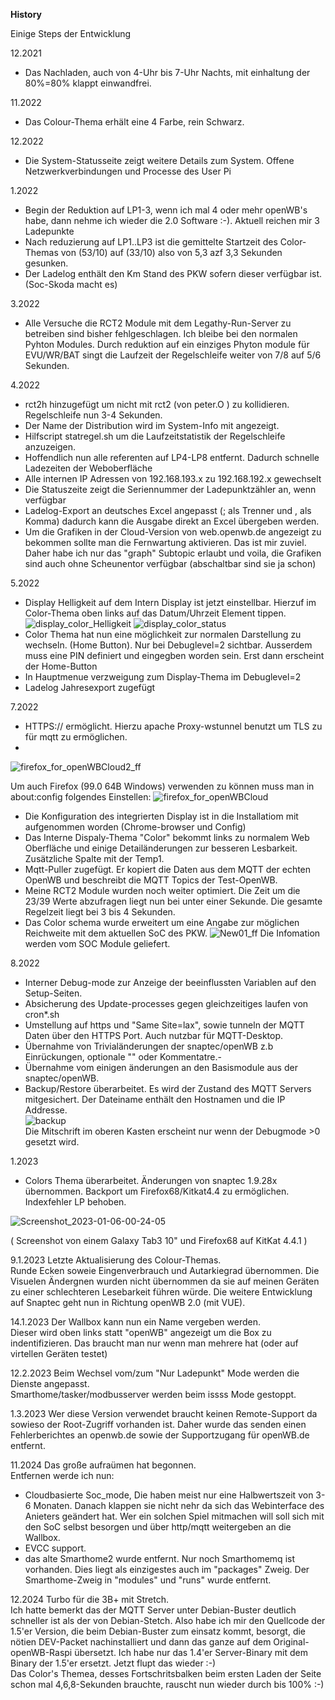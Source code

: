 **History**

Einige Steps der Entwicklung

12.2021 
- Das Nachladen, auch von 4-Uhr bis 7-Uhr Nachts, mit einhaltung der 80%=80% klappt einwandfrei.

11.2022 
- Das Colour-Thema erhält eine 4 Farbe, rein Schwarz.

12.2022 
- Die System-Statusseite zeigt weitere Details zum System. Offene Netzwerkverbindungen und Processe des User Pi 

1.2022
- Begin der Reduktion auf LP1-3, wenn ich mal 4 oder mehr openWB's habe, dann nehme ich wieder die 2.0 Software :-).  Aktuell reichen mir 3 Ladepunkte
- Nach reduzierung auf LP1..LP3 ist die gemittelte Startzeit des Color-Themas von (53/10) auf (33/10) also von 5,3 azf 3,3 Sekunden gesunken.
- Der Ladelog enthält den Km Stand des PKW sofern dieser verfügbar ist. (Soc-Skoda macht es)

3.2022 
- Alle Versuche die RCT2 Module mit dem Legathy-Run-Server zu betreiben sind bisher fehlgeschlagen. Ich bleibe bei den normalen Pyhton Modules. Durch reduktion auf ein einziges Phyton module für EVU/WR/BAT singt die Laufzeit der Regelschleife weiter von 7/8 auf 5/6 Sekunden.

4.2022 
- rct2h hinzugefügt um nicht mit rct2 (von peter.O ) zu kollidieren. Regelschleife nun 3-4 Sekunden. 
- Der Name der Distribution wird im System-Info mit angezeigt. 
- Hilfscript statregel.sh um die Laufzeitstatistik der Regelschleife anzuzeigen.
- Hoffendlich nun alle referenten auf LP4-LP8 entfernt. Dadurch schnelle Ladezeiten der Weboberfläche
- Alle internen IP Adressen von 192.168.193.x zu 192.168.192.x gewechselt
- Die Statuszeite zeigt die Seriennummer der Ladepunktzähler an, wenn verfügbar
- Ladelog-Export an deutsches Excel angepasst (; als Trenner und , als Komma) dadurch kann die Ausgabe direkt an Excel übergeben werden. 
- Um die Grafiken in der Cloud-Version von web.openwb.de angezeigt zu bekommen sollte man die Fernwartung aktivieren. Das ist mir zuviel. Daher habe ich nur das "graph" Subtopic erlaubt und voila, die Grafiken sind auch ohne Scheunentor verfügbar (abschaltbar sind sie ja schon) 

5.2022
- Display Helligkeit auf dem Intern Display ist jetzt einstellbar. Hierzuf  im Color-Thema oben links auf das Datum/Uhrzeit Element tippen.
 ![display_color_Helligkeit](https://user-images.githubusercontent.com/89247538/171632336-a993bf4a-72f0-4677-bd8f-d5394fc75627.png) ![display_color_status](https://user-images.githubusercontent.com/89247538/171632896-04ba30c0-762f-4684-bb59-5ccbbd8b9d57.png)
- Color Thema hat nun eine möglichkeit zur normalen Darstellung zu wechseln. (Home Button). Nur bei Debuglevel=2 sichtbar. Ausserdem muss eine PIN definiert und eingegben worden sein. Erst dann erscheint der Home-Button
- In Hauptmenue verzweigung zum Display-Thema im Debuglevel=2
- Ladelog Jahresexport zugefügt

7.2022
- HTTPS:// ermöglicht. Hierzu apache Proxy-wstunnel benutzt um TLS zu für mqtt zu ermöglichen.
- 
![firefox_for_openWBCloud2_ff](https://user-images.githubusercontent.com/89247538/162584594-13cdf614-d317-4a75-95ba-29594fc64b7e.png)

Um auch Firefox (99.0 64B Windows) verwenden zu können muss man in about:config folgendes Einstellen:
![firefox_for_openWBCloud](https://user-images.githubusercontent.com/89247538/162584648-74edda22-49f4-41cc-8a3b-dde2aa2f192b.png)

- Die Konfiguration des integrierten Display ist in die Installatiom mit aufgenommen worden (Chrome-browser und Config)
- Das Interne Dispaly-Thema "Color" bekommt links zu normalem Web Oberfläche und einige Detailänderungen zur besseren Lesbarkeit. Zusätzliche Spalte mit der Temp1.
- Mqtt-Puller zugefügt. Er kopiert die Daten aus dem MQTT der echten OpenWB und beschreibt die MQTT  Topics der Test-OpenWB.
- Meine RCT2 Module wurden noch weiter optimiert. Die Zeit um die 23/39 Werte abzufragen liegt nun bei unter einer Sekunde. Die gesamte Regelzeit liegt bei 3 bis 4 Sekunden.
- Das Color schema wurde erweitert um eine Angabe zur möglichen Reichweite mit dem aktuellen SoC des PKW. ![New01_ff](https://user-images.githubusercontent.com/89247538/181804438-a97009fc-f7bd-4059-9e83-5c7882620b39.png)  Die Infomation werden vom SOC Module geliefert.

8.2022
- Interner Debug-mode zur Anzeige der beeinflussten Variablen auf den Setup-Seiten.
- Absicherung des Update-processes gegen gleichzeitiges laufen von cron*.sh
- Umstellung auf https und "Same Site=lax", sowie tunneln der MQTT Daten über den HTTPS Port. Auch nutzbar für MQTT-Desktop.
- Übernahme von Trivialänderungen der snaptec/openWB z.b Einrückungen, optionale "" oder Kommentatre.- 
- Übernahme vom einigen änderungen an den Basismodule aus der snaptec/openWB.
- Backup/Restore überarbeitet. Es wird der Zustand des MQTT Servers mitgesichert. Der Dateiname enthält den Hostnamen und die IP Addresse. <br>
  ![backup](https://user-images.githubusercontent.com/89247538/185985391-9207616a-4465-4981-b309-8e630eb34779.png) <br>Die Mitschrift im oberen Kasten erscheint nur wenn der Debugmode >0 gesetzt wird.
		
1.2023
- Colors Thema überarbeitet. Änderungen von snaptec 1.9.28x übernommen. Backport um Firefox68/Kitkat4.4 zu ermöglichen. Indexfehler LP behoben.

![Screenshot_2023-01-06-00-24-05](https://user-images.githubusercontent.com/89247538/210899669-53230389-45b5-4f9c-b18e-d7bea1665cb4.png)

( Screenshot von einem Galaxy Tab3 10" und Firefox68 auf KitKat 4.4.1 ) 

9.1.2023 Letzte Aktualisierung des Colour-Themas.  
Runde Ecken soweie Eingenverbrauch und Autarkiegrad übernommen. Die Visuelen Ändergnen wurden nicht übernommen da sie auf meinen Geräten zu einer schlechteren Lesebarkeit führen würde. Die weitere Entwicklung auf Snaptec geht nun in Richtung openWB 2.0 (mit VUE).

14.1.2023 Der Wallbox kann nun ein Name vergeben werden.  
Dieser wird oben links statt "openWB" angezeigt um die Box zu indentifizieren. Das braucht man nur wenn man mehrere hat (oder auf virtellen Geräten testet)

12.2.2023 Beim Wechsel vom/zum "Nur Ladepunkt" Mode werden die Dienste angepasst.  
Smarthome/tasker/modbusserver werden beim issss Mode gestoppt.

1.3.2023 Wer diese Version verwendet braucht keinen Remote-Support da sowieso der Root-Zugriff vorhanden ist. Daher wurde das senden einen Fehlerberichtes an openwb.de sowie der Supportzugang für openWB.de entfernt.

11.2024 Das große aufraümen hat begonnen.  
Entfernen werde ich nun:
- Cloudbasierte Soc_mode, Die haben meist nur eine Halbwertszeit von 3-6 Monaten. Danach klappen sie nicht nehr da sich das Webinterface des Anieters geändert hat. Wer ein solchen Spiel mitmachen will soll sich mit den SoC selbst besorgen und über http/mqtt weitergeben an die Wallbox.
- EVCC support.
- das alte Smarthome2 wurde entfernt. Nur noch Smarthomemq ist vorhanden. Dies liegt als einzigestes auch im "packages" Zweig. Der Smarthome-Zweig in "modules" und "runs" wurde entfernt. 

12.2024 Turbo für die 3B+ mit Stretch. <br />
Ich hatte bemerkt das der MQTT Server unter Debian-Buster deutlich schneller ist als der von Debian-Stetch. Also habe ich mir den Quellcode der 1.5'er Version, die beim Debian-Buster zum einsatz kommt, besorgt, die nötien DEV-Packet nachinstalliert und dann das ganze auf dem Original-openWB-Raspi übersetzt. Ich habe nur das 1.4'er Server-Binary mit dem Binary der 1.5'er ersetzt. Jetzt flupt das wieder :-)<br />
Das Color's Themea, desses Fortschritsbalken beim ersten Laden der Seite schon mal 4,6,8-Sekunden brauchte, rauscht nun wieder durch bis 100% :-)

